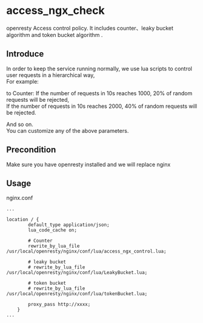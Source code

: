 # access_ngx_check
openresty Access control policy. It includes counter、leaky bucket algorithm and token bucket algorithm .

## Introduce
In order to keep the service running normally, we use lua scripts to control user requests in a hierarchical way,  
For example:  

to Counter:
If the number of requests in 10s reaches 1000, 20% of random requests will be rejected,  
If the number of requests in 10s reaches 2000, 40% of random requests will be rejected.  

And so on.  
You can customize any of the above parameters.  


## Precondition
Make sure you have openresty installed and we will replace nginx


## Usage
nginx.conf

```
...

location / {
        default_type application/json;
        lua_code_cache on;
       
        # Counter
        rewrite_by_lua_file /usr/local/openresty/nginx/conf/lua/access_ngx_control.lua;
        
        # leaky bucket
        # rewrite_by_lua_file /usr/local/openresty/nginx/conf/lua/LeakyBucket.lua;
        
        # token bucket
        # rewrite_by_lua_file /usr/local/openresty/nginx/conf/lua/tokenBucket.lua;
        
        proxy_pass http://xxxx;
    }
...
```
